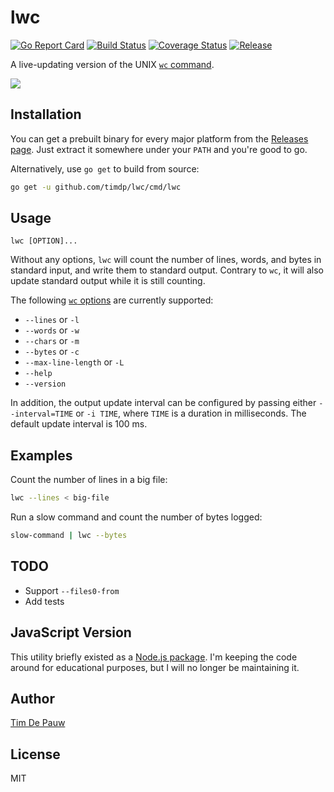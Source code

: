 # lwc

[![Go Report Card](https://goreportcard.com/badge/github.com/timdp/lwc)](https://goreportcard.com/report/github.com/timdp/lwc)
[![Build Status](https://img.shields.io/circleci/project/github/timdp/lwc/master.svg)](https://circleci.com/gh/timdp/lwc)
[![Coverage Status](https://img.shields.io/coveralls/timdp/lwc/master.svg)](https://coveralls.io/r/timdp/lwc)
[![Release](https://img.shields.io/github/release/timdp/lwc.svg)](https://github.com/timdp/lwc/releases/latest)

A live-updating version of the UNIX [`wc` command](https://en.wikipedia.org/wiki/Wc_(Unix)).

![](demo.gif)

## Installation

You can get a prebuilt binary for every major platform from the
[Releases page](https://github.com/timdp/lwc/releases). Just extract it
somewhere under your `PATH` and you're good to go.

Alternatively, use `go get` to build from source:

```bash
go get -u github.com/timdp/lwc/cmd/lwc
```

## Usage

```
lwc [OPTION]...
```

Without any options, `lwc` will count the number of lines, words, and bytes
in standard input, and write them to standard output. Contrary to `wc`, it will
also update standard output while it is still counting.

The following [`wc` options](https://en.wikipedia.org/wiki/Wc_(Unix)) are
currently supported:

- `--lines` or `-l`
- `--words` or `-w`
- `--chars` or `-m`
- `--bytes` or `-c`
- `--max-line-length` or `-L`
- `--help`
- `--version`

In addition, the output update interval can be configured by passing either
`--interval=TIME` or `-i TIME`, where `TIME` is a duration in milliseconds.
The default update interval is 100 ms.

## Examples

Count the number of lines in a big file:

```bash
lwc --lines < big-file
```

Run a slow command and count the number of bytes logged:

```bash
slow-command | lwc --bytes
```

## TODO

- Support `--files0-from`
- Add tests

## JavaScript Version

This utility briefly existed as a
[Node.js package](https://github.com/timdp/lwc-nodejs). I'm keeping the code
around for educational purposes, but I will no longer be maintaining it.

## Author

[Tim De Pauw](https://tmdpw.eu/)

## License

MIT
